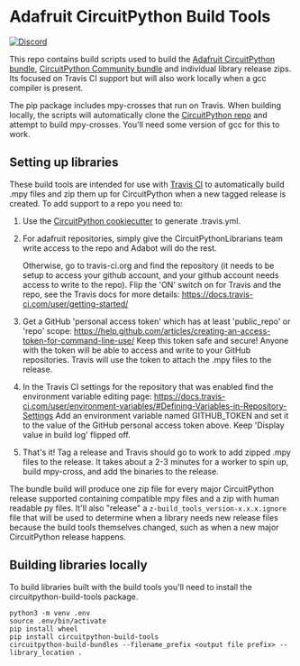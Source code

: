# Adafruit CircuitPython Build Tools

[![Discord](https://img.shields.io/discord/327254708534116352.svg)](https://discord.gg/nBQh6qu)

This repo contains build scripts used to build the
[Adafruit CircuitPython bundle](https://github.com/adafruit/Adafruit_CircuitPython_Bundle), [CircuitPython Community bundle](https://github.com/adafruit/CircuitPython_Community_Bundle)
and individual library release zips. Its focused on Travis CI support but will also work locally
when a gcc compiler is present.

The pip package includes mpy-crosses that run on Travis. When building locally, the scripts will
automatically clone the [CircuitPython repo](https://github.com/adafruit/circuitpython) and attempt
to build mpy-crosses. You'll need some version of gcc for this to work.

## Setting up libraries

These build tools are intended for use with [Travis CI](https://travis-ci.org)
to automatically build .mpy files and zip them up for CircuitPython when a new
tagged release is created.  To add support to a repo you need to:

  1. Use the [CircuitPython cookiecutter](https://github.com/adafruit/cookiecutter-adafruit-circuitpython) to generate .travis.yml.
  2. For adafruit repositories, simply give the CircuitPythonLibrarians team
     write access to the repo and Adabot will do the rest.

     Otherwise, go to travis-ci.org and find the repository (it needs to be
     setup to access your github account, and your github account needs access
     to write to the repo).  Flip the 'ON' switch on for Travis and the repo,
     see the Travis docs for more details: https://docs.travis-ci.com/user/getting-started/
  3. Get a GitHub 'personal access token' which has at least 'public_repo' or
     'repo' scope: https://help.github.com/articles/creating-an-access-token-for-command-line-use/
     Keep this token safe and secure!  Anyone with the token will be able to
     access and write to your GitHub repositories.  Travis will use the token
     to attach the .mpy files to the release.
  4. In the Travis CI settings for the repository that was enabled find the
     environment variable editing page: https://docs.travis-ci.com/user/environment-variables/#Defining-Variables-in-Repository-Settings
     Add an environment variable named GITHUB_TOKEN and set it to the value
     of the GitHub personal access token above.  Keep 'Display value in build
     log' flipped off.
  5. That's it!  Tag a release and Travis should go to work to add zipped .mpy files
     to the release.  It takes about a 2-3 minutes for a worker to spin up,
     build mpy-cross, and add the binaries to the release.

The bundle build will produce one zip file for every major CircuitPython
release supported containing compatible mpy files and a zip with human readable py files.
It'll also "release" a `z-build_tools_version-x.x.x.ignore` file that will be
used to determine when a library needs new release files because the build tools
themselves changed, such as when a new major CircuitPython release happens.

## Building libraries locally

To build libraries built with the build tools you'll need to install the
circuitpython-build-tools package.

```shell
python3 -m venv .env
source .env/bin/activate
pip install wheel
pip install circuitpython-build-tools
circuitpython-build-bundles --filename_prefix <output file prefix> --library_location .
```
